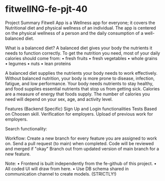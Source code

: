 # fitwellNG-fe-pjt-40

Project Summary
Fitwell App is a Wellness app for everyone; it covers the Nutritional diet and physical wellness of an individual. 
The app is centered on the physical wellness of a person and the daily consumption of a well-balanced diet.

What is a balanced diet?
A balanced diet gives your body the nutrients it needs to function correctly. To get the nutrition you need, most of your daily calories should come from:
•	fresh fruits
•	fresh vegetables
•	whole grains
•	legumes
•	nuts
•	lean proteins

A balanced diet supplies the nutrients your body needs to work effectively. Without balanced nutrition, your body is more prone to disease, infection, fatigue, and low performance.
Your body needs nutrients to stay healthy, and food supplies essential nutrients that stop us from getting sick.
Calories are a measure of energy that foods supply. The number of calories you need will depend on your sex, age, and activity level.







Features (Backend Specific)
Sign Up and Login functionalities
Tests Based on Choosen skill.
Verification for employers.
Upload of previous work for employers.




Search functionality: 


Workflow:
Create a new branch for every feature you are assigned to work on. Send a pull request (to main) when completed. 
Code will be reviewed and merged if "okay" Branch out from updated version of main branch for a new feature.

Note:
•	Frontend is built independently from the fe-github of this project.
•	All coded UI will draw from here.
•	Use DB schema shared in communication channel to create models. (STRICTLY!)

